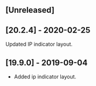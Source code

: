 ## [Unreleased]


## [20.2.4] - 2020-02-25
Updated IP indicator layout.

## [19.9.0] - 2019-09-04
- Added ip indicator layout.
